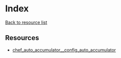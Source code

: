 # Index

[Back to resource list](../README.md#resources)

## Resources

- [chef_auto_accumulator__config_auto_accumulator](chef_auto_accumulator__config_auto_accumulator.md)

